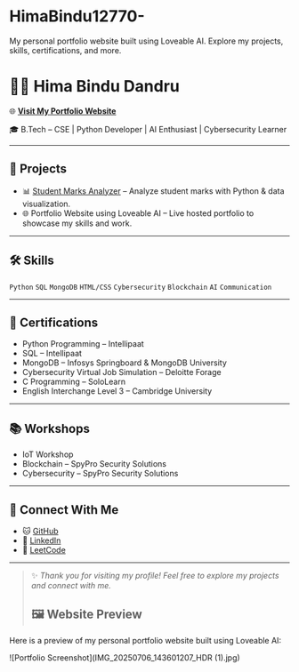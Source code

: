 # HimaBindu12770-
My personal portfolio website built using Loveable AI. Explore my projects, skills, certifications, and more.
# 👩‍💻 Hima Bindu Dandru

🌐 [**Visit My Portfolio Website**](https://bindu-tech-portfolio.lovable.app)

🎓 B.Tech – CSE | Python Developer | AI Enthusiast | Cybersecurity Learner

---

## 🚀 Projects
- 📊 [Student Marks Analyzer](https://github.com/HimaBindu12770/Student_marks_analyzer) – Analyze student marks with Python & data visualization.
- 🌐 Portfolio Website using Loveable AI – Live hosted portfolio to showcase my skills and work.

---

## 🛠️ Skills
`Python` `SQL` `MongoDB` `HTML/CSS` `Cybersecurity` `Blockchain` `AI` `Communication`

---

## 🏅 Certifications
- Python Programming – Intellipaat  
- SQL – Intellipaat  
- MongoDB – Infosys Springboard & MongoDB University  
- Cybersecurity Virtual Job Simulation – Deloitte Forage  
- C Programming – SoloLearn  
- English Interchange Level 3 – Cambridge University

---

## 📚 Workshops
- IoT Workshop  
- Blockchain – SpyPro Security Solutions  
- Cybersecurity – SpyPro Security Solutions

---

## 🔗 Connect With Me
- 🐱 [GitHub](https://github.com/HimaBindu12770)
- 💼 [LinkedIn](https://www.linkedin.com/in/hima-bindu-dandru-ab184632b/)
- 🧠 [LeetCode](https://leetcode.com/u/___hima___770/)

---

> ✨ *Thank you for visiting my profile! Feel free to explore my projects and connect with me.*
> ## 🖼️ Website Preview

Here is a preview of my personal portfolio website built using Loveable AI:

![Portfolio Screenshot](IMG_20250706_143601207_HDR (1).jpg)


